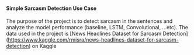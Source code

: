 #### Simple Sarcasm Detection Use Case 
The purpose of the project is to detect sarcasm in the sentences and analyze the model performance (baseline, LSTM, Convolutional, ...etc).
The data used in the project is [News Headlines Dataset for Sarcasm Detection] (https://www.kaggle.com/rmisra/news-headlines-dataset-for-sarcasm-detection) on Kaggle



